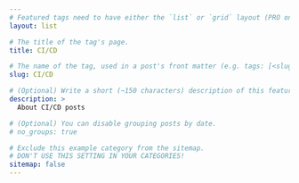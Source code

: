 ```yaml
---
# Featured tags need to have either the `list` or `grid` layout (PRO only).
layout: list

# The title of the tag's page.
title: CI/CD

# The name of the tag, used in a post's front matter (e.g. tags: [<slug>]).
slug: CI/CD

# (Optional) Write a short (~150 characters) description of this featured tag.
description: >
  About CI/CD posts

# (Optional) You can disable grouping posts by date.
# no_groups: true

# Exclude this example category from the sitemap.
# DON'T USE THIS SETTING IN YOUR CATEGORIES!
sitemap: false
---
```

